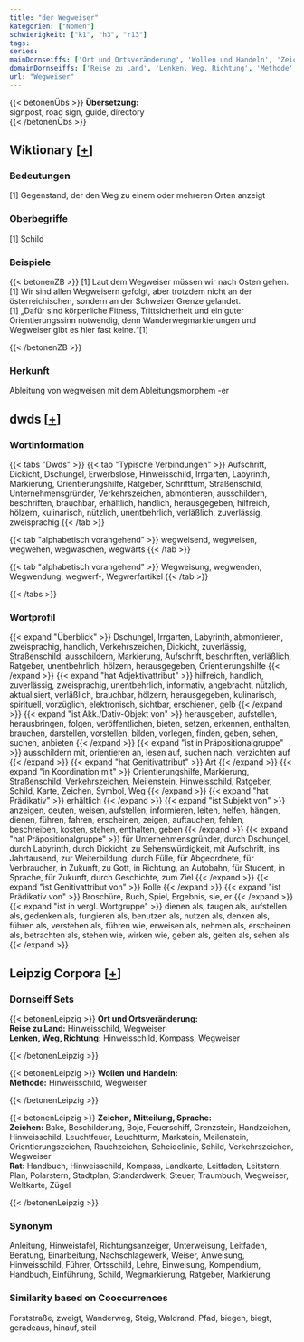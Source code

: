 ```yaml
---
title: "der Wegweiser"
kategorien: ["Nomen"]
schwierigkeit: ["k1", "h3", "r13"]
tags:
series:
mainDornseiffs: ['Ort und Ortsveränderung', 'Wollen und Handeln', 'Zeichen, Mitteilung, Sprache']
domainDornseiffs: ['Reise zu Land', 'Lenken, Weg, Richtung', 'Methode', 'Zeichen', 'Rat']
url: "Wegweiser"
---
```


{{< betonenÜbs >}}
**Übersetzung:**  
signpost, road sign, guide, directory  
{{< /betonenÜbs >}}

## Wiktionary [[+](https://de.wiktionary.org/wiki/Wegweiser)]

### Bedeutungen
[1] Gegenstand, der den Weg zu einem oder mehreren Orten anzeigt  

### Oberbegriffe
[1] Schild  

### Beispiele
{{< betonenZB >}}
[1] Laut dem Wegweiser müssen wir nach Osten gehen.  
[1] Wir sind allen Wegweisern gefolgt, aber trotzdem nicht an der österreichischen, sondern an der Schweizer Grenze gelandet.  
[1] „Dafür sind körperliche Fitness, Trittsicherheit und ein guter Orientierungssinn notwendig, denn Wanderwegmarkierungen und Wegweiser gibt es hier fast keine.“[1]  

{{< /betonenZB >}}
### Herkunft
Ableitung von wegweisen mit dem Ableitungsmorphem -er  



## dwds [[+](https://www.dwds.de/wb/Wegweiser)]

### Wortinformation
{{< tabs "Dwds" >}}
{{< tab "Typische Verbindungen" >}}
Aufschrift, Dickicht, Dschungel, Erwerbslose, Hinweisschild, Irrgarten, Labyrinth, Markierung, Orientierungshilfe, Ratgeber, Schrifttum, Straßenschild, Unternehmensgründer, Verkehrszeichen, abmontieren, ausschildern, beschriften, brauchbar, erhältlich, handlich, herausgegeben, hilfreich, hölzern, kulinarisch, nützlich, unentbehrlich, verläßlich, zuverlässig, zweisprachig
{{< /tab >}}

{{< tab "alphabetisch vorangehend" >}}
wegweisend, wegweisen, wegwehen, wegwaschen, wegwärts
{{< /tab >}}

{{< tab "alphabetisch vorangehend" >}}
Wegweisung, wegwenden, Wegwendung, wegwerf-, Wegwerfartikel
{{< /tab >}}

{{< /tabs >}}

### Wortprofil
{{< expand "Überblick" >}} Dschungel, Irrgarten, Labyrinth, abmontieren, zweisprachig, handlich, Verkehrszeichen, Dickicht, zuverlässig, Straßenschild, ausschildern, Markierung, Aufschrift, beschriften, verläßlich, Ratgeber, unentbehrlich, hölzern, herausgegeben, Orientierungshilfe {{< /expand >}}
{{< expand "hat Adjektivattribut" >}} hilfreich, handlich, zuverlässig, zweisprachig, unentbehrlich, informativ, angebracht, nützlich, aktualisiert, verläßlich, brauchbar, hölzern, herausgegeben, kulinarisch, spirituell, vorzüglich, elektronisch, sichtbar, erschienen, gelb {{< /expand >}}
{{< expand "ist Akk./Dativ-Objekt von" >}} herausgeben, aufstellen, herausbringen, folgen, veröffentlichen, bieten, setzen, erkennen, enthalten, brauchen, darstellen, vorstellen, bilden, vorlegen, finden, geben, sehen, suchen, anbieten {{< /expand >}}
{{< expand "ist in Präpositionalgruppe" >}} ausschildern mit, orientieren an, lesen auf, suchen nach, verzichten auf {{< /expand >}}
{{< expand "hat Genitivattribut" >}} Art {{< /expand >}}
{{< expand "in Koordination mit" >}} Orientierungshilfe, Markierung, Straßenschild, Verkehrszeichen, Meilenstein, Hinweisschild, Ratgeber, Schild, Karte, Zeichen, Symbol, Weg {{< /expand >}}
{{< expand "hat Prädikativ" >}} erhältlich {{< /expand >}}
{{< expand "ist Subjekt von" >}} anzeigen, deuten, weisen, aufstellen, informieren, leiten, helfen, hängen, dienen, führen, fahren, erscheinen, zeigen, auftauchen, fehlen, beschreiben, kosten, stehen, enthalten, geben {{< /expand >}}
{{< expand "hat Präpositionalgruppe" >}} für Unternehmensgründer, durch Dschungel, durch Labyrinth, durch Dickicht, zu Sehenswürdigkeit, mit Aufschrift, ins Jahrtausend, zur Weiterbildung, durch Fülle, für Abgeordnete, für Verbraucher, in Zukunft, zu Gott, in Richtung, an Autobahn, für Student, in Sprache, für Zukunft, durch Geschichte, zum Ziel {{< /expand >}}
{{< expand "ist Genitivattribut von" >}} Rolle {{< /expand >}}
{{< expand "ist Prädikativ von" >}} Broschüre, Buch, Spiel, Ergebnis, sie, er {{< /expand >}}
{{< expand "ist in vergl. Wortgruppe" >}} dienen als, taugen als, aufstellen als, gedenken als, fungieren als, benutzen als, nutzen als, denken als, führen als, verstehen als, führen wie, erweisen als, nehmen als, erscheinen als, betrachten als, stehen wie, wirken wie, geben als, gelten als, sehen als {{< /expand >}}

## Leipzig Corpora [[+](https://corpora.uni-leipzig.de/en/res?word=Wegweiser&corpusId=deu_newscrawl-public_2018)]

### Dornseiff Sets
{{< betonenLeipzig >}}
**Ort und Ortsveränderung:**  
**Reise zu Land:** Hinweisschild, Wegweiser  
**Lenken, Weg, Richtung:** Hinweisschild, Kompass, Wegweiser  

{{< /betonenLeipzig >}}


{{< betonenLeipzig >}}
**Wollen und Handeln:**  
**Methode:** Hinweisschild, Wegweiser  

{{< /betonenLeipzig >}}


{{< betonenLeipzig >}}
**Zeichen, Mitteilung, Sprache:**  
**Zeichen:** Bake, Beschilderung, Boje, Feuerschiff, Grenzstein, Handzeichen, Hinweisschild, Leuchtfeuer, Leuchtturm, Markstein, Meilenstein, Orientierungszeichen, Rauchzeichen, Scheidelinie, Schild, Verkehrszeichen, Wegweiser  
**Rat:** Handbuch, Hinweisschild, Kompass, Landkarte, Leitfaden, Leitstern, Plan, Polarstern, Stadtplan, Standardwerk, Steuer, Traumbuch, Wegweiser, Weltkarte, Zügel  

{{< /betonenLeipzig >}}

### Synonym
Anleitung, Hinweistafel, Richtungsanzeiger, Unterweisung, Leitfaden, Beratung, Einarbeitung, Nachschlagewerk, Weiser, Anweisung, Hinweisschild, Führer, Ortsschild, Lehre, Einweisung, Kompendium, Handbuch, Einführung, Schild, Wegmarkierung, Ratgeber, Markierung


### Similarity based on Cooccurrences
Forststraße, zweigt, Wanderweg, Steig, Waldrand, Pfad, biegen, biegt, geradeaus, hinauf, steil

